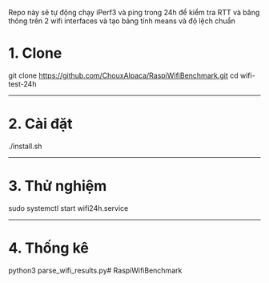 Repo này sẽ tự động chạy iPerf3 và ping trong 24h để kiểm tra RTT và băng thông trên 2 wifi interfaces và tạo bảng tính means và độ lệch chuẩn 
# 1. Clone 
git clone https://github.com/ChouxAlpaca/RaspiWifiBenchmark.git 
cd wifi-test-24h 

---
# 2. Cài đặt 
./install.sh          

---
# 3. Thử nghiệm
sudo systemctl start wifi24h.service 

---
# 4. Thống kê
python3 parse_wifi_results.py#   R a s p i W i f i B e n c h m a r k  
 
